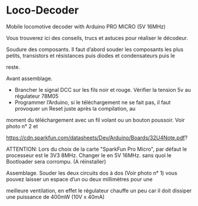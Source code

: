 # Loco-Decoder
Mobile locomotive decoder  with Arduino PRO MICRO (5V 16MHz)

Vous trouverez ici des conseils, trucs et astuces pour réaliser le décodeur.

Soudure des composants.
Il faut d’abord souder les composants les plus petits, transistors et résistances puis diodes et condensateurs puis le 

reste.

Avant assemblage.
- Brancher le signal DCC sur les fils noir et rouge. Vérifier la tension 5v au régulateur 78M05
- Programmer l’Arduino, si le téléchargement ne se fait pas, il faut provoquer un Reset juste après la compilation, au 

moment du téléchargement avec un fil volant ou un bouton poussoir. Voir photo n° 2 et 

https://cdn.sparkfun.com/datasheets/Dev/Arduino/Boards/32U4Note.pdf?


ATTENTION: Lors du choix de la carte "SparkFun Pro Micro", par défaut le processeur est le 3V3 8MHz. Changer le en 5V 16MHz.
sans quoi le Bootloader sera corrompu. (A réinstaller)


Assemblage.
Souder les deux circuits dos à dos (Voir photo n° 1) vous pouvez laisser un espace d’un ou deux millimètres pour une 

meilleure ventilation, en effet le régulateur chauffe un peu car il doit dissiper une puissance de 400mW (10V x 40mA)




